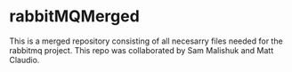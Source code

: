 # rabbitMQMerged
This is a merged repository consisting of all necesarry files needed for the rabbitmq project. This repo was collaborated by Sam Malishuk and Matt Claudio.
